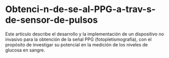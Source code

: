 # Obtenci-n-de-se-al-PPG-a-trav-s-de-sensor-de-pulsos
Este artículo describe el desarrollo y la implementación de un dispositivo no invasivo para la obtención de la señal PPG (fotopletismografía), con el propósito de investigar su potencial en la medición de los niveles de glucosa en sangre.
